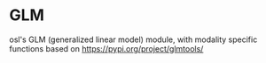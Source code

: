 # GLM

osl's GLM (generalized linear model) module, with modality specific functions based on https://pypi.org/project/glmtools/